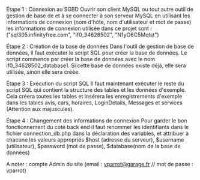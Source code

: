 Étape 1 : Connexion au SGBD
Ouvrir son client MySQL ou tout autre outil de gestion de base de et à se connecter à son serveur MySQL en utilisant les informations de connexion (nom d'hôte, nom d'utilisateur et mot de passe) les informations de connexion utilisée dans ce projet sont :("sql305.infinityfree.com", "if0_34628502", "N1yO6C5MqIst") 

Étape 2 : Création de la base de données
Dans l'outil de gestion de base de données, il faut exécuter le script SQL pour créer la base de données. Le script commence par créer la base de données avec le nom if0_34628502_database1. Si cette base de données existe déjà, elle sera utilisée, sinon elle sera créée.

Étape 3 : Exécution du script SQL
Il faut maintenant exécuter le reste du script SQL qui contient la structure des tables et les données d'exemple. Cela créera toutes les tables et insérera les enregistrements d'exemple dans les tables avis, cars, horaires, LoginDetails, Messages et services (Attention aux majuscules).


Étape 4 : Changement des informations de connexion
Pour garder le bon fonctionnement du coté back end il faut renommer les identifiants dans le fichier connection_db.php dans la déclaration des variables, et attribuer à chacune les valeurs appropriés $host (adresse du serveur), $username (utilisateur), $password (mot de passe), $database(nom de la base de données)

A noter : compte Admin du  site (email : vparrot@garage.fr  // mot de passe :  vparrot)
